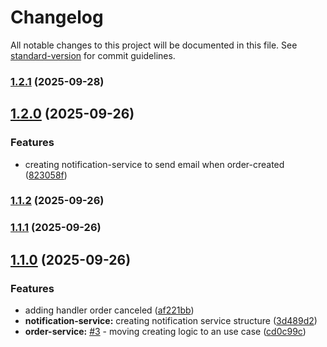 # Changelog

All notable changes to this project will be documented in this file. See [standard-version](https://github.com/conventional-changelog/standard-version) for commit guidelines.

### [1.2.1](https://github.com/VilasBoas1407/projeto-1-eda-plataforma-e-commerce/compare/v0.0.2...v1.2.1) (2025-09-28)

## [1.2.0](https://github.com/VilasBoas1407/projeto-1-eda-plataforma-e-commerce/compare/v1.12.2...v1.2.0) (2025-09-26)


### Features

* creating notification-service to send email when order-created ([823058f](https://github.com/VilasBoas1407/projeto-1-eda-plataforma-e-commerce/commit/823058f961571bc7371db41a51ead3d1f23a458e))

### [1.1.2](https://github.com/VilasBoas1407/projeto-1-eda-plataforma-e-commerce/compare/v1.1.1...v1.1.2) (2025-09-26)

### [1.1.1](https://github.com/VilasBoas1407/projeto-1-eda-plataforma-e-commerce/compare/v1.1.0...v1.1.1) (2025-09-26)

## [1.1.0](https://github.com/VilasBoas1407/projeto-1-eda-plataforma-e-commerce/compare/v1.12.0...v1.1.0) (2025-09-26)


### Features

* adding handler order canceled ([af221bb](https://github.com/VilasBoas1407/projeto-1-eda-plataforma-e-commerce/commit/af221bbeaaa37077333161485472c4d9c8af6483))
* **notification-service:** creating notification service structure ([3d489d2](https://github.com/VilasBoas1407/projeto-1-eda-plataforma-e-commerce/commit/3d489d25994578f7a61e3f2173c95a9921b5dcb5))
* **order-service:**  [#3](https://github.com/VilasBoas1407/projeto-1-eda-plataforma-e-commerce/issues/3) - moving creating logic to an use case ([cd0c99c](https://github.com/VilasBoas1407/projeto-1-eda-plataforma-e-commerce/commit/cd0c99c0b6edc375f4a60e563886dba1cbfc2875))
